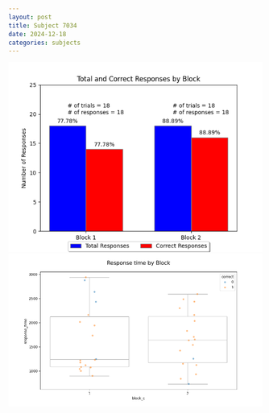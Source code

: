 ```yaml
---
layout: post
title: Subject 7034
date: 2024-12-18
categories: subjects
---
```


![](data/7034/run-1/7034_ATS_responses.png)
![](data/7034/run-1/7034_ATS_rt.png)
